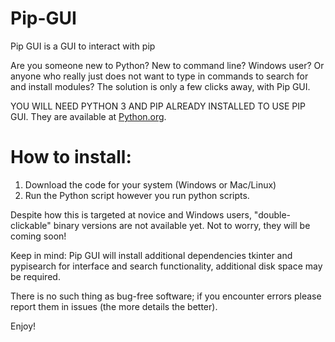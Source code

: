 # Pip-GUI
Pip GUI is a GUI to interact with pip

Are you someone new to Python? New to command line? Windows user? Or anyone who really just does not want to type in commands to search for and install modules? 
The solution is only a few clicks away, with Pip GUI.

YOU WILL NEED PYTHON 3 AND PIP ALREADY INSTALLED TO USE PIP GUI. They are available at [Python.org](https://python.org/downloads/).

# How to install: 
1. Download the code for your system (Windows or Mac/Linux)
2. Run the Python script however you run python scripts.

Despite how this is targeted at novice and Windows users, "double-clickable" binary versions are not available yet. Not to worry, they will be coming soon!

Keep in mind: Pip GUI will install additional dependencies tkinter and pypisearch for interface and search functionality, additional disk space may be required.

There is no such thing as bug-free software; if you encounter errors please report them in issues (the more details the better).

Enjoy!
